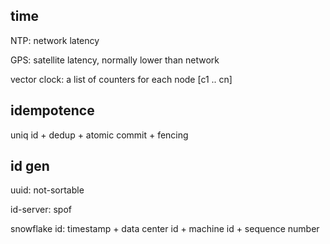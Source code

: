 ---
---
## time
NTP: network latency

GPS: satellite latency, normally lower than network

vector clock: a list of counters for each node [c1 .. cn]

## idempotence 
uniq id + dedup + atomic commit + fencing 

## id gen
uuid: not-sortable

id-server: spof

snowflake id: timestamp + data center id + machine id + sequence number

